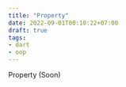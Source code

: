 ```yaml
---
title: "Property"
date: 2022-09-01T00:10:22+07:00
draft: true
tags:
- dart
- oop
---
```


Property (Soon)